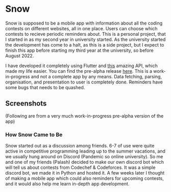 # Snow

Snow is supposed to be a mobile app with information about all the coding contests on different websites, all in one place. Users can choose which contests to recieve periodic reminders about. This is a personal project, that I started in as my second year in university started. As the university started the development has come to a halt, as this is a side project, but I expect to finish this app before starting my third year at the university, so before August 2022.

I have developed it completely using Flutter and <a href="https://kontests.net/">this</a> amazing API, which made my life easier. You can find the pre-alpha release <a href="https://github.com/sahej-dev/Snow/releases/tag/v0.0.1-pre-alpha">here</a>. This is a work-in-progress and not a complete app by any means. Data fetching, parsing, organisation, and presentation to user is completely done. Reminders have some bugs that needs to be quashed.

## Screenshots
(Following are from a very much work-in-progress pre-alpha version of the app)



### How Snow Came to Be
Snow started out as a discussion among friends. 6-7 of use were quite active in competitive programming leading up to the summer vacations, and we usually hung around on Discord (Pandemic so online university). So me and one of my friends (Palash) decided to make our own discord bot which will tell us about contests from Codechef & Codeforces. It was a simple discord bot, we made it in Python and hosted it. A few weeks later I thought of making a mobile app which could also reminders for upcoming contests, and it would also help me learn in-depth app development.
